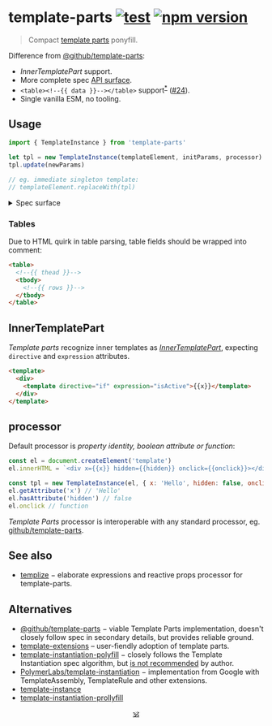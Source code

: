 # template-parts [![test](https://github.com/spectjs/template-parts/actions/workflows/test.yml/badge.svg)](https://github.com/spectjs/template-parts/actions/workflows/test.yml) [![npm version](https://img.shields.io/npm/v/template-parts)](http://npmjs.org/template-parts)

> Compact [template parts](https://github.com/WICG/webcomponents/blob/gh-pages/proposals/Template-Instantiation.md#32-template-parts-and-custom-template-process-callback) ponyfill.

Difference from [@github/template-parts](https://github.com/github/template-parts):

- _InnerTemplatePart_ support.
- More complete spec [API surface](#spec-surface).
- `<table><!--{{ data }}--></table>` support<sup><a href="#tables">*</a></sup> ([#24](https://github.com/domenic/template-parts/issues/2)).
- Single vanilla ESM, no tooling.
<!-- - [`<svg width={{ width }}>`](https://github.com/github/template-parts/issues/26) and other cases fixed. -->

## Usage

```js
import { TemplateInstance } from 'template-parts'

let tpl = new TemplateInstance(templateElement, initParams, processor)
tpl.update(newParams)

// eg. immediate singleton template:
// templateElement.replaceWith(tpl)
```

<details id="spec-surface">
  <summary>Spec surface</summary>

```js
interface TemplateInstance : DocumentFragment {
    void update(any state);
};

callback TemplateProcessCallback = void (TemplateInstance, sequence<TemplatePart>, any state);

dictionary TemplateProcessor {
    TemplateProcessCallback processCallback;
    TemplateProcessCallback? createCallback;
};

interface TemplatePart {
    readonly attribute DOMString expression;
    attribute DOMString? value;
};

interface AttributeTemplatePart : TemplatePart {
    readonly attribute Element element;
    readonly attribute DOMString attributeName;
    readonly attribute DOMString attributeNamespace;
    attribute boolean booleanValue;
};

interface NodeTemplatePart : TemplatePart {
    readonly attribute ContainerNode parentNode;
    readonly attribute Node? previousSibling;
    readonly attribute Node? nextSibling;
    [NewObject] readonly NodeList replacementNodes;
    void replace((Node or DOMString)... nodes);
    void replaceHTML(DOMString html);
};

interface InnerTemplatePart : NodeTemplatePart {
    HTMLTemplateElement template;
    attribute DOMString directive;
};
```
</details>


### Tables

Due to HTML quirk in table parsing, table fields should be wrapped into comment:

```html
<table>
  <!--{{ thead }}-->
  <tbody>
    <!--{{ rows }}-->
  </tbody>
</table>
```

## InnerTemplatePart

_Template parts_ recognize inner templates as [_InnerTemplatePart_](https://github.com/WICG/webcomponents/blob/gh-pages/proposals/Template-Instantiation.md#33-conditionals-and-loops-using-nested-templates), expecting `directive` and `expression` attributes.

```html
<template>
  <div>
    <template directive="if" expression="isActive">{{x}}</template>
  </div>
</template>
```

## processor

Default processor is _property identity, boolean attribute or function_:

```js
const el = document.createElement('template')
el.innerHTML = `<div x={{x}} hidden={{hidden}} onclick={{onclick}}></div>`

const tpl = new TemplateInstance(el, { x: 'Hello', hidden: false, onclick: () => {} })
el.getAttribute('x') // 'Hello'
el.hasAttribute('hidden') // false
el.onclick // function
```

_Template Parts_ processor is interoperable with any standard processor, eg. [github/template-parts](https://github.com/github/template-parts).

## See also

* [templize](https://github.com/spectjs/templize) − elaborate expressions and reactive props processor for template-parts.

## Alternatives

* [@github/template-parts](https://github.com/github/template-parts) − viable Template Parts implementation, doesn't closely follow spec in secondary details, but provides reliable ground.
* [template-extensions](https://github.com/luwes/template-extensions) – user-fiendly adoption of template parts. 
* [template-instantiation-polyfill](https://github.com/bennypowers/template-instantiation-polyfill#readme) − closely follows the Template Instantiation spec algorithm, but [is not recommended](https://github.com/bennypowers/template-instantiation-polyfill/pull/2#issuecomment-1004110993) by author.
* [PolymerLabs/template-instantiation](https://github.com/PolymerLabs/template-instantiation) − implementation from Google with TemplateAssembly, TemplateRule and other extensions.
* [template-instance](https://github.com/ar2r13/TemplateInstance)
* [template-instantiation-prollyfill](https://www.npmjs.com/package/template-instantiation-prollyfill)

<p align="center"><a href="https://github.com/krsnzd/license">🕉</a><p>
